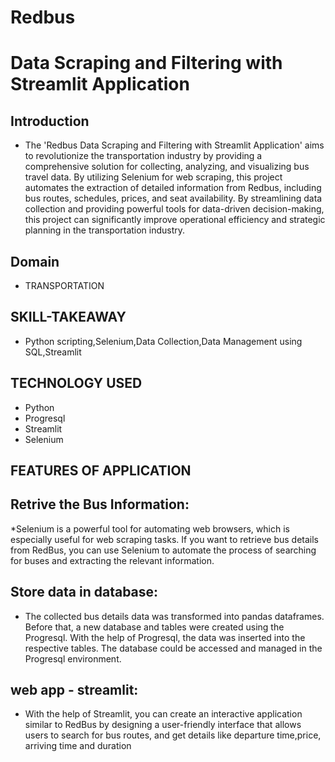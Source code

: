 # Redbus
 # Data Scraping and Filtering with Streamlit Application
 ## Introduction
* The 'Redbus Data Scraping and Filtering with Streamlit Application' aims to revolutionize the transportation industry by providing a comprehensive solution for 
 collecting, analyzing, and visualizing bus travel data. By utilizing Selenium for web scraping, this project automates the extraction of detailed information from Redbus, including bus routes, schedules, prices, and seat availability. By streamlining data collection and providing powerful tools for data-driven decision-making, this project can significantly improve operational efficiency and strategic planning in the transportation industry.

## Domain 
* TRANSPORTATION

## SKILL-TAKEAWAY
* Python scripting,Selenium,Data Collection,Data Management using SQL,Streamlit
  
## TECHNOLOGY USED
* Python 
* Progresql
* Streamlit
* Selenium

## FEATURES OF APPLICATION

## Retrive the Bus Information:
   *Selenium is a powerful tool for automating web browsers, which is especially useful for web scraping tasks. If you want to retrieve bus details from RedBus, 
     you can use Selenium to automate the process of searching for buses and extracting the relevant information.

 ## Store data in database:
   * The collected bus details data was transformed into pandas dataframes. Before that, a new database and tables were created using the Progresql. With the help of Progresql, the data was inserted into the respective tables. The database could be accessed and managed in the Progresql environment.

## web app - streamlit:
   * With the help of Streamlit, you can create an interactive application similar to RedBus by designing a user-friendly interface that allows users to search for bus routes, and get details like departure time,price, arriving time and duration 




 
     

                                
    
